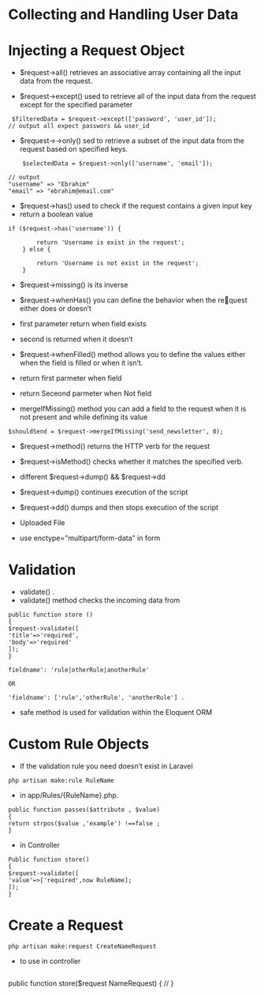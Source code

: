 # Collecting and Handling User Data
 
# Injecting a Request Object

* $request->all() retrieves an associative array containing all the input data from the request.

* $request->except() used to retrieve all of the input data from the request except for the specified parameter

```
 $filteredData = $request->except(['password', 'user_id']);
// output all expect passwors && user_id
```
* $request->->only() sed to retrieve a subset of the input data from the request based on specified keys.

```
    $selectedData = $request->only(['username', 'email']);

// output 
"username" => "Ebrahim"
"email" => "ebrahim@email.com"
```
* $request->has() used to check if the request contains a given input key
*  return a boolean value
```
if ($request->has('username')) {
         
        return 'Username is exist in the request';
    } else {
         
        return 'Username is not exist in the request';
    }
```
* $request->missing() is its inverse
* $request->whenHas()  you can define the behavior when the request either does or doesn’t 
* first parameter return when field exists
* second is returned when it doesn’t

* $request->whenFilled() method allows you to define the values either when the field is filled or when it isn’t.
* return first parmeter when field
* return Seceond parmeter when Not field

* mergeIfMissing() method you can add a field to the request when it is not present and while defining its value
```
$shouldSend = $request->mergeIfMissing('send_newsletter', 0);
```

* $request->method() returns the HTTP verb for the request 
* $request->isMethod() checks whether it matches the specified verb.

* different $request->dump() && $request->dd

* $request->dump()  continues execution of the script 
* $request->dd() dumps and then stops execution of the script

* Uploaded File 
* use enctype="multipart/form-data" in form

# Validation

* validate() .
* validate() method checks the incoming data from
```
public function store ()
{
$request->validate([
'title'=>'required',
'body'=>'required'
]);
}
```
```
fieldname': 'rule|otherRule|anotherRule'

OR

'fieldname': ['rule','otherRule', 'anotherRule'] .
```
* safe method is used for validation within the Eloquent ORM 

# Custom Rule Objects

* If the validation rule you need doesn’t exist in Laravel

```
php artisan make:rule RuleName
```
* in app/Rules/{RuleName}.php.
```
public function passes($attribute , $value)
{
return strpos($value ,'example') !==false ;
}
```
* in Controller 
```
Public function store()
{
$request->validate([
'value'=>['required',now RuleName];
]);
}
```

# Create a Request 

```
php artisan make:request CreateNameRequest
```
* to use in controller
  ```
public function store($request NameRequest)
{
//
}
  ```
